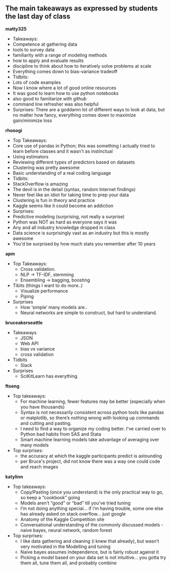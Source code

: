 ## The main takeaways as expressed by students the last day of class

**matty325**
* Takeaways:
 * Competence at gathering data
 * tools to survey data
 * familiarity with a range of modeling methods
 * how to apply and evaluate results
 * discipline to think about how to iteratively solve problems at scale
 * Everything comes down to bias-variance tradeoff
* Tidbits:
 * Lots of code examples
 * Now I know where a lot of good online resources
 * It was good to learn how to use python notebooks
 * also good to familiarize with github
 * command line refresher was also helpful
* Surprises: There are a goddamn lot of different ways to look at data, but no matter how fancy, everything comes down to maximize gain/minimize loss

**rhosogi**
* Top Takeaways:
 * Core use of pandas in Python; this was something I actually tried to learn before classes and it wasn't as instinctual
 * Using estimators 
 * Reviewing different types of predictors based on datasets
 * Clustering was pretty awesome
 * Basic understanding of a real coding language
* Tidbits:
 * StackOverflow is amazing
 * The devil is in the detail (syntax, random Internet findings)
 * Never feel like an idiot for taking time to prep your data
 * Clustering is fun in theory and practice
 * Kaggle seems like it could become an addiction
* Surprises:
 * Predictive modeling (surprising, not really a surprise)
 * Python was NOT as hard as everyone says it was
 * Any and all industry knowledge dropped in class
 * Data science is surprisingly vast as an industry but this is mostly awesome
 * You'd be surprised by how much stats you remember after 10 years

**apm**
* Top Takeaways:
  * Cross validation.
  * NLP -> TF-IDF, stemming
  * Ensembling -> bagging, boosting
* Tibits (things I want to do more..)
  * Visualize performance
  * Piping
* Surprises
  * How ‘simple’ many models are..
  * Neural networks are simple to construct, but hard to understand.

**bruceakerseattle**
* Takeaways
  * JSON
  * Web API
  * bias vs variance
  * cross validation
* Tidbits
  * Slack
* Surprises
  * SciKitLearn has everything

**ftseng**
* Top takeaways:
  * For machine learning, fewer features may be better (especially when you have thousands)
  * Syntax is not necessarily consistent across python tools like pandas or matplotlib, so there’s nothing wrong with looking up commands and cutting and pasting.
  * I need to find a way to organize my coding better. I've carried over to Python bad habits from SAS and Stata
  * Smart machine learning models take advantage of averaging over many models
* Top surprises:
  * the accuracy at which the kaggle participants predict is astounding
  * per Bruce's project, did not know there was a way one could code and reach images

**katylinn**
* Top takeaways:
  * Copy/Pasting (once you understand) is the only practical way to go, so keep a “cookbook” going
  * Models aren’t “good” or “bad” till you’ve tried tuning
  * I’m not doing anything special… if i’m having trouble, some one else has already asked on stack overflow… just google
  * Anatomy of the Kaggle Competition site
  * Conversational understanding of the commonly discussed models - naive bayes, neural network, random forest  
* Top surprises:
  * I like data gathering and cleaning (i knew that already), but wasn’t very motivated in the Modelling and tuning
  * Naive bayes assumes independence, but is fairly robust against it
  * Picking a model based on your data set is not intuitive… you gotta try them all, tune them all, and probably combine
